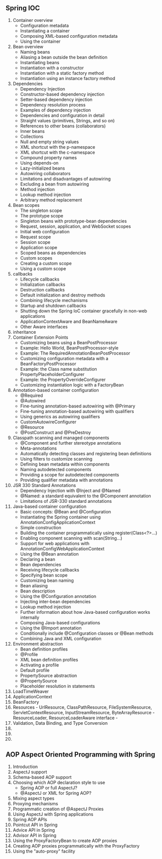 Spring IOC
----------
1. Container overview
	- Configuration metadata
	- Instantiating a container
	- Composing XML-based configuration metadata
	- Using the container
2. Bean overview
	- Naming beans
	- Aliasing a bean outside the bean definition
	- Instantiating beans
	- Instantiation with a constructor
	- Instantiation with a static factory method
	- Instantiation using an instance factory method
3. Dependencies
	- Dependency Injection
	- Constructor-based dependency injection
	- Setter-based dependency injection
	- Dependency resolution process
	- Examples of dependency injection
	- Dependencies and configuration in detail
	- Straight values (primitives, Strings, and so on)
	- References to other beans (collaborators)
	- Inner beans
	- Collections
	- Null and empty string values
	- XML shortcut with the p-namespace
	- XML shortcut with the c-namespace
	- Compound property names
	- Using depends-on
	- Lazy-initialized beans
	- Autowiring collaborators
	- Limitations and disadvantages of autowiring
	- Excluding a bean from autowiring
	- Method injection
	- Lookup method injection
	- Arbitrary method replacement
4. Bean scopes
	- The singleton scope
	- The prototype scope
	- Singleton beans with prototype-bean dependencies
	- Request, session, application, and WebSocket scopes
	- Initial web configuration
	- Request scope
	- Session scope
	- Application scope
	- Scoped beans as dependencies
	- Custom scopes
	- Creating a custom scope
	- Using a custom scope
5. callbacks
	- Lifecycle callbacks
	- Initialization callbacks
	- Destruction callbacks
	- Default initialization and destroy methods
	- Combining lifecycle mechanisms
	- Startup and shutdown callbacks
	- Shutting down the Spring IoC container gracefully in non-web applications
	- ApplicationContextAware and BeanNameAware
	- Other Aware interfaces
6. inheritance
7. Container Extension Points
	- Customizing beans using a BeanPostProcessor
	- Example: Hello World, BeanPostProcessor-style
	- Example: The RequiredAnnotationBeanPostProcessor
	- Customizing configuration metadata with a BeanFactoryPostProcessor
	- Example: the Class name substitution PropertyPlaceholderConfigurer
	- Example: the PropertyOverrideConfigurer
	- Customizing instantiation logic with a FactoryBean
8. Annotation-based container configuration
	- @Required
	- @Autowired
	- Fine-tuning annotation-based autowiring with @Primary
	- Fine-tuning annotation-based autowiring with qualifiers
	- Using generics as autowiring qualifiers
	- CustomAutowireConfigurer
	- @Resource
	- @PostConstruct and @PreDestroy
9. Classpath scanning and managed components
	- @Component and further stereotype annotations
	- Meta-annotations
	- Automatically detecting classes and registering bean definitions
	- Using filters to customize scanning
	- Defining bean metadata within components
	- Naming autodetected components
	- Providing a scope for autodetected components
	- Providing qualifier metadata with annotations
10. JSR 330 Standard Annotations
	- Dependency Injection with @Inject and @Named
	- @Named: a standard equivalent to the @Component annotation
	- Limitations of JSR-330 standard annotations
11. Java-based container configuration
	- Basic concepts: @Bean and @Configuration
	- Instantiating the Spring container using AnnotationConfigApplicationContext
	- Simple construction
	- Building the container programmatically using register(Class<?>…​)
	- Enabling component scanning with scan(String…​)
	- Support for web applications with AnnotationConfigWebApplicationContext
	- Using the @Bean annotation
	- Declaring a bean
	- Bean dependencies
	- Receiving lifecycle callbacks
	- Specifying bean scope
	- Customizing bean naming
	- Bean aliasing
	- Bean description
	- Using the @Configuration annotation
	- Injecting inter-bean dependencies
	- Lookup method injection
	- Further information about how Java-based configuration works internally
	- Composing Java-based configurations
	- Using the @Import annotation
	- Conditionally include @Configuration classes or @Bean methods
	- Combining Java and XML configuration
12. Environment abstraction
	- Bean definition profiles
	- @Profile
	- XML bean definition profiles
	- Activating a profile
	- Default profile
	- PropertySource abstraction
	- @PropertySource
	- Placeholder resolution in statements
13. LoadTimeWeaver
14. ApplicationContext
15. BeanFactory
16. Resources 
			- UrlResource, ClassPathResource, FileSystemResource, ServletContextResource, 				InputStreamResource, ByteArrayResource
			- ResourceLoader, ResourceLoaderAware interface
			- 
17. Validation, Data Binding, and Type Conversion
18. 
19.
20.


AOP Aspect Oriented Programming with Spring
-------------------------------------------
1. Introduction
2. AspectJ support
3. Schema-based AOP support
4. Choosing which AOP declaration style to use
	- Spring AOP or full AspectJ?
	- @AspectJ or XML for Spring AOP?
5. Mixing aspect types
6. Proxying mechanisms
7. Programmatic creation of @AspectJ Proxies
8. Using AspectJ with Spring applications
9. Spring AOP APIs
10. Pointcut API in Spring
11. Advice API in Spring
12. Advisor API in Spring
13. Using the ProxyFactoryBean to create AOP proxies
14. Creating AOP proxies programmatically with the ProxyFactory
15. Using the "auto-proxy" facility

